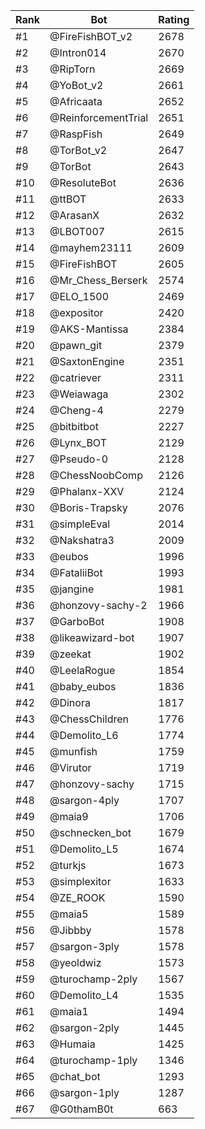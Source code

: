 Rank|Bot|Rating
---|---|---
#1|@FireFishBOT_v2|2678
#2|@Intron014|2670
#3|@RipTorn|2669
#4|@YoBot_v2|2661
#5|@Africaata|2652
#6|@ReinforcementTrial|2651
#7|@RaspFish|2649
#8|@TorBot_v2|2647
#9|@TorBot|2643
#10|@ResoluteBot|2636
#11|@ttBOT|2633
#12|@ArasanX|2632
#13|@LBOT007|2615
#14|@mayhem23111|2609
#15|@FireFishBOT|2605
#16|@Mr_Chess_Berserk|2574
#17|@ELO_1500|2469
#18|@expositor|2420
#19|@AKS-Mantissa|2384
#20|@pawn_git|2379
#21|@SaxtonEngine|2351
#22|@catriever|2311
#23|@Weiawaga|2302
#24|@Cheng-4|2279
#25|@bitbitbot|2227
#26|@Lynx_BOT|2129
#27|@Pseudo-0|2128
#28|@ChessNoobComp|2126
#29|@Phalanx-XXV|2124
#30|@Boris-Trapsky|2076
#31|@simpleEval|2014
#32|@Nakshatra3|2009
#33|@eubos|1996
#34|@FataliiBot|1993
#35|@jangine|1981
#36|@honzovy-sachy-2|1966
#37|@GarboBot|1908
#38|@likeawizard-bot|1907
#39|@zeekat|1902
#40|@LeelaRogue|1854
#41|@baby_eubos|1836
#42|@Dinora|1817
#43|@ChessChildren|1776
#44|@Demolito_L6|1774
#45|@munfish|1759
#46|@Virutor|1719
#47|@honzovy-sachy|1715
#48|@sargon-4ply|1707
#49|@maia9|1706
#50|@schnecken_bot|1679
#51|@Demolito_L5|1674
#52|@turkjs|1673
#53|@simplexitor|1633
#54|@ZE_ROOK|1590
#55|@maia5|1589
#56|@Jibbby|1578
#57|@sargon-3ply|1578
#58|@yeoldwiz|1573
#59|@turochamp-2ply|1567
#60|@Demolito_L4|1535
#61|@maia1|1494
#62|@sargon-2ply|1445
#63|@Humaia|1425
#64|@turochamp-1ply|1346
#65|@chat_bot|1293
#66|@sargon-1ply|1287
#67|@G0thamB0t|663
